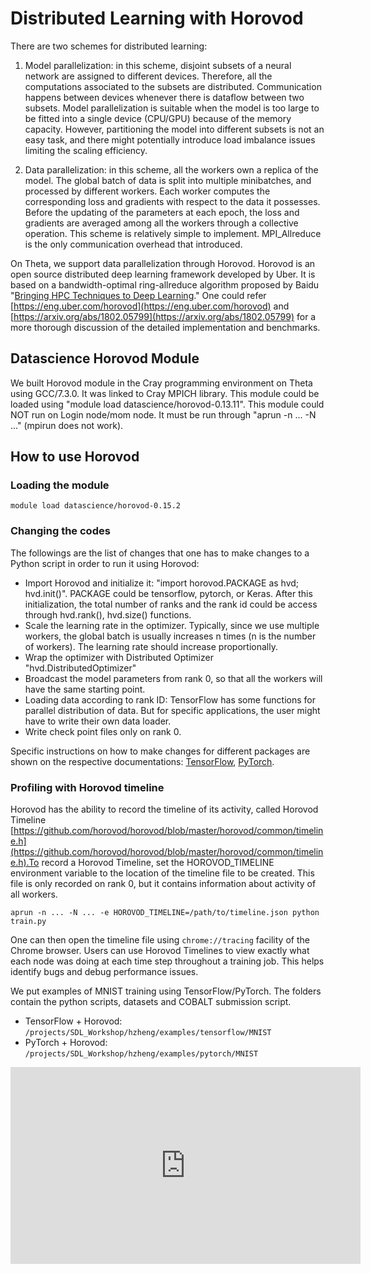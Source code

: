 # Distributed Learning with Horovod

There are two schemes for distributed learning: 
1. Model parallelization: in this scheme, disjoint subsets of a neural network are assigned to different devices. Therefore, all the computations associated to the subsets are distributed. Communication happens between devices whenever there is dataflow between two subsets. Model parallelization is suitable when the model is too large to be fitted into a single device (CPU/GPU) because of the memory capacity. However, partitioning the model into different subsets is not an easy task, and there might potentially introduce load imbalance issues limiting the scaling efficiency. 

2. Data parallelization: in this scheme, all the workers own a replica of the model. The global batch of data is split into multiple minibatches, and processed by different workers. Each worker computes the corresponding loss and gradients with respect to the data it possesses. Before the updating of the parameters at each epoch, the loss and gradients are averaged among all the workers through a collective operation. This scheme is relatively simple to implement. MPI_Allreduce is the only communication overhead that introduced. 

On Theta, we support data parallelization through Horovod. Horovod is an open source distributed deep learning framework developed by Uber. It is based on a bandwidth-optimal ring-allreduce algorithm proposed by Baidu "[Bringing HPC Techniques to Deep Learning](http://andrew.gibiansky.com/)." One could refer [https://eng.uber.com/horovod](https://eng.uber.com/horovod) and [https://arxiv.org/abs/1802.05799](https://arxiv.org/abs/1802.05799) for a more thorough discussion of the detailed implementation and benchmarks. 

## Datascience Horovod Module

We built Horovod module in the Cray programming environment on Theta using GCC/7.3.0.  It was linked to Cray MPICH library. This module could be loaded using "module load datascience/horovod-0.13.11". This module could NOT run on Login node/mom node. It must be run through "aprun -n ... -N ..." (mpirun does not work).

## How to use Horovod

### Loading the module
```module load datascience/horovod-0.15.2```

### Changing the codes
The followings are the list of changes that one has to make changes to a Python script in order to run it using Horovod: 
  - Import Horovod and initialize it: "import horovod.PACKAGE as hvd; hvd.init()". PACKAGE could be tensorflow, pytorch, or Keras. After this initialization, the total number of ranks and the rank id could be access through hvd.rank(), hvd.size() functions.
  - Scale the learning rate in the optimizer. Typically, since we use multiple workers, the global batch is usually increases n times (n is the number of workers). The learning rate should increase proportionally. 
  - Wrap the optimizer with Distributed Optimizer "hvd.DistributedOptimizer"
  - Broadcast the model parameters from rank 0, so that all the workers will have the same starting point. 
  - Loading data according to rank ID: TensorFlow has some functions for parallel distribution of data. But for specific applications, the user might have to write their own data loader. 
  - Write check point files only on rank 0. 

Specific instructions on how to make changes for different packages are shown on the respective documentations: [TensorFlow](https://anl.box.com/s/8dxu1eqnnpqfxw1602hwk4qm54jz1r3g), [PyTorch](https://anl.box.com/s/adxknsprih7cs62r8500bdyy3ed4nizn). 

### Profiling with Horovod timeline
Horovod has the ability to record the timeline of its activity, called Horovod Timeline [https://github.com/horovod/horovod/blob/master/horovod/common/timeline.h](https://github.com/horovod/horovod/blob/master/horovod/common/timeline.h).To record a Horovod Timeline, set the HOROVOD_TIMELINE environment variable to the location of the timeline file to be created. This file is only recorded on rank 0, but it contains information about activity of all workers.
```
aprun -n ... -N ... -e HOROVOD_TIMELINE=/path/to/timeline.json python train.py 
```
One can then open the timeline file using ```chrome://tracing``` facility of the Chrome browser. Users can use Horovod Timelines to view exactly what each node was doing at each time step throughout a training job. This helps identify bugs and debug performance issues. 

We put examples of MNIST training using TensorFlow/PyTorch. The folders contain the python scripts, datasets and COBALT submission script. 

- TensorFlow + Horovod: `/projects/SDL_Workshop/hzheng/examples/tensorflow/MNIST`
- PyTorch + Horovod: `/projects/SDL_Workshop/hzheng/examples/pytorch/MNIST`

<iframe width="560" height="315" src="https://www.youtube.com/embed/930yrXjNkgM" title="YouTube video player" frameborder="0" allow="accelerometer; autoplay; clipboard-write; encrypted-media; gyroscope; picture-in-picture" allowfullscreen></iframe>


